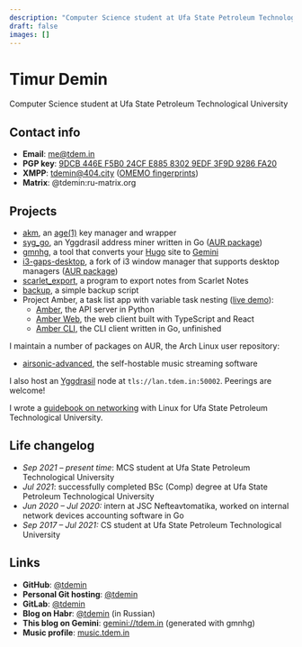 ```yaml
---
description: "Computer Science student at Ufa State Petroleum Technological University"
draft: false
images: []
---
```


# Timur Demin

Computer Science student at Ufa State Petroleum Technological University

## Contact info

* **Email**: [me@tdem.in](mailto:me@tdem.in)
* **PGP key**: [9DCB 446E F5B0 24CF E885 8302 9EDF 3F9D 9286 FA20](/pgp.asc)
* **XMPP**: [tdemin@404.city](xmpp:tdemin@404.city) ([OMEMO fingerprints][prints])
* **Matrix**: @tdemin:ru-matrix.org

[prints]: /announcements

## Projects

* [akm][akm], an [age(1)][age] key manager and wrapper
* [syg_go][syg_go], an Yggdrasil address miner written in Go ([AUR package][sgaur])
* [gmnhg][gmnhg], a tool that converts your [Hugo][hugo] site to [Gemini][gemini]
* [i3-gaps-desktop][i3-gd], a fork of i3 window manager that supports desktop managers ([AUR package][i3-gdaur])
* [scarlet_export][scarlet_export], a program to export notes from Scarlet Notes
* [backup][backup], a simple backup script
* Project Amber, a task list app with variable task nesting ([live demo](https://amber.h.tdem.in)):
    + [Amber][amber], the API server in Python
    + [Amber Web][amber_web], the web client built with TypeScript and React
    + [Amber CLI][amber_cli], the CLI client written in Go, unfinished

I maintain a number of packages on AUR, the Arch Linux user repository:

* [airsonic-advanced][airsonic-advanced], the self-hostable music streaming software

I also host an [Yggdrasil][ygg] node at `tls://lan.tdem.in:50002`. Peerings are welcome!

[akm]: https://github.com/tdemin/akm
[age]: https://github.com/FiloSottile/age
[amber]: https://git.tdem.in/tdemin/amber
[amber_web]: https://git.tdem.in/tdemin/amber_web
[amber_cli]: https://git.tdem.in/tdemin/amber_cli
[syg_go]: https://github.com/tdemin/syg_go
[sgaur]: https://aur.archlinux.org/packages/syg_go/
[scarlet_export]: https://git.tdem.in/tdemin/scarlet_export
[backup]: https://git.tdem.in/tdemin/backup
[ygg]: https://yggdrasil-network.github.io
[gmnhg]: https://github.com/tdemin/gmnhg
[hugo]: https://gohugo.io
[gemini]: https://gemini.circumlunar.space/
[airsonic-advanced]: https://aur.archlinux.org/packages/airsonic-advanced-bin/
[i3-gd]: https://git.tdem.in/tdemin/i3
[i3-gdaur]: https://aur.archlinux.org/packages/i3-gaps-desktop/

I wrote a [guidebook on networking][gon] with Linux for Ufa State Petroleum
Technological University.

[gon]: /files/guidebook_networking.pdf

## Life changelog

* _Sep 2021 &ndash; present time_: MCS student at Ufa State Petroleum
  Technological University
* _Jul 2021_: successfully completed BSc (Comp) degree at Ufa State Petroleum
  Technological University
* _Jun 2020 &ndash; Jul 2020:_ intern at JSC Nefteavtomatika, worked on
  internal network devices accounting software in Go
* _Sep 2017 &ndash; Jul 2021:_ CS student at Ufa State Petroleum Technological
  University

## Links

* **GitHub**: [@tdemin](https://github.com/tdemin)
* **Personal Git hosting**: [@tdemin](https://git.tdem.in/tdemin)
* **GitLab**: [@tdemin](https://gitlab.com/tdemin)
* **Blog on Habr**: [@tdemin](https://habr.com/en/users/tdemin/posts/) (in Russian)
* **This blog on Gemini**: [gemini://tdem.in](gemini://tdem.in) (generated with gmnhg)
* **Music profile**: [music.tdem.in](https://music.tdem.in)
